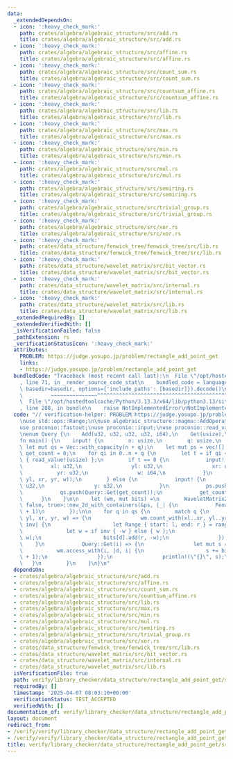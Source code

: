 ```yaml
---
data:
  _extendedDependsOn:
  - icon: ':heavy_check_mark:'
    path: crates/algebra/algebraic_structure/src/add.rs
    title: crates/algebra/algebraic_structure/src/add.rs
  - icon: ':heavy_check_mark:'
    path: crates/algebra/algebraic_structure/src/affine.rs
    title: crates/algebra/algebraic_structure/src/affine.rs
  - icon: ':heavy_check_mark:'
    path: crates/algebra/algebraic_structure/src/count_sum.rs
    title: crates/algebra/algebraic_structure/src/count_sum.rs
  - icon: ':heavy_check_mark:'
    path: crates/algebra/algebraic_structure/src/countsum_affine.rs
    title: crates/algebra/algebraic_structure/src/countsum_affine.rs
  - icon: ':heavy_check_mark:'
    path: crates/algebra/algebraic_structure/src/lib.rs
    title: crates/algebra/algebraic_structure/src/lib.rs
  - icon: ':heavy_check_mark:'
    path: crates/algebra/algebraic_structure/src/max.rs
    title: crates/algebra/algebraic_structure/src/max.rs
  - icon: ':heavy_check_mark:'
    path: crates/algebra/algebraic_structure/src/min.rs
    title: crates/algebra/algebraic_structure/src/min.rs
  - icon: ':heavy_check_mark:'
    path: crates/algebra/algebraic_structure/src/mul.rs
    title: crates/algebra/algebraic_structure/src/mul.rs
  - icon: ':heavy_check_mark:'
    path: crates/algebra/algebraic_structure/src/semiring.rs
    title: crates/algebra/algebraic_structure/src/semiring.rs
  - icon: ':heavy_check_mark:'
    path: crates/algebra/algebraic_structure/src/trivial_group.rs
    title: crates/algebra/algebraic_structure/src/trivial_group.rs
  - icon: ':heavy_check_mark:'
    path: crates/algebra/algebraic_structure/src/xor.rs
    title: crates/algebra/algebraic_structure/src/xor.rs
  - icon: ':heavy_check_mark:'
    path: crates/data_structure/fenwick_tree/fenwick_tree/src/lib.rs
    title: crates/data_structure/fenwick_tree/fenwick_tree/src/lib.rs
  - icon: ':heavy_check_mark:'
    path: crates/data_structure/wavelet_matrix/src/bit_vector.rs
    title: crates/data_structure/wavelet_matrix/src/bit_vector.rs
  - icon: ':heavy_check_mark:'
    path: crates/data_structure/wavelet_matrix/src/internal.rs
    title: crates/data_structure/wavelet_matrix/src/internal.rs
  - icon: ':heavy_check_mark:'
    path: crates/data_structure/wavelet_matrix/src/lib.rs
    title: crates/data_structure/wavelet_matrix/src/lib.rs
  _extendedRequiredBy: []
  _extendedVerifiedWith: []
  _isVerificationFailed: false
  _pathExtension: rs
  _verificationStatusIcon: ':heavy_check_mark:'
  attributes:
    PROBLEM: https://judge.yosupo.jp/problem/rectangle_add_point_get
    links:
    - https://judge.yosupo.jp/problem/rectangle_add_point_get
  bundledCode: "Traceback (most recent call last):\n  File \"/opt/hostedtoolcache/Python/3.13.3/x64/lib/python3.13/site-packages/onlinejudge_verify/documentation/build.py\"\
    , line 71, in _render_source_code_stat\n    bundled_code = language.bundle(stat.path,\
    \ basedir=basedir, options={'include_paths': [basedir]}).decode()\n          \
    \         ~~~~~~~~~~~~~~~^^^^^^^^^^^^^^^^^^^^^^^^^^^^^^^^^^^^^^^^^^^^^^^^^^^^^^^^^^^^^^^^^^\n\
    \  File \"/opt/hostedtoolcache/Python/3.13.3/x64/lib/python3.13/site-packages/onlinejudge_verify/languages/rust.py\"\
    , line 288, in bundle\n    raise NotImplementedError\nNotImplementedError\n"
  code: "// verification-helper: PROBLEM https://judge.yosupo.jp/problem/rectangle_add_point_get\n\
    \nuse std::ops::Range;\n\nuse algebraic_structure::magma::AddOperator;\nuse fenwick_tree::FenwickTree;\n\
    use proconio::fastout;\nuse proconio::input;\nuse proconio::read_value;\nuse wavelet_matrix::WaveletMatrix2D;\n\
    \nenum Query {\n    Add(u32, u32, u32, u32, i64),\n    Get(usize),\n}\n\n#[fastout]\n\
    fn main() {\n    input! {\n        n: usize,\n        q: usize,\n    }\n\n   \
    \ let mut qs = Vec::with_capacity(n + q);\n    let mut ps = vec![];\n    let mut\
    \ get_count = 0;\n    for qi in 0..n + q {\n        let t = if qi < n { 0 } else\
    \ { read_value!(usize) };\n        if t == 0 {\n            input! {\n       \
    \         xl: u32,\n                yl: u32,\n                xr: u32,\n     \
    \           yr: u32,\n                w: i64,\n            }\n            qs.push(Query::Add(xl,\
    \ yl, xr, yr, w));\n        } else {\n            input! {\n                x:\
    \ u32,\n                y: u32,\n            }\n            ps.push((x, y));\n\
    \            qs.push(Query::Get(get_count));\n            get_count += 1;\n  \
    \      }\n    }\n\n    let (wm, mut bits) =\n        WaveletMatrix2D::<_, _, false,\
    \ false, true>::new_2d_with_containers(&ps, |_| {\n            FenwickTree::<AddOperator<i64>>::new(ps.len()\
    \ + 1)\n        });\n\n    for q in qs {\n        match q {\n            Query::Add(xl,\
    \ yl, xr, yr, w) => {\n                wm.count_with(xl..xr, yl..yr, |d, range,\
    \ inv| {\n                    let Range { start: l, end: r } = range;\n      \
    \              let w = if inv { -w } else { w };\n                    bits[d].add(l,\
    \ w);\n                    bits[d].add(r, -w);\n                });\n        \
    \    }\n            Query::Get(i) => {\n                let mut s = 0;\n     \
    \           wm.access_with(i, |d, i| {\n                    s += bits[d].fold_prefix(i\
    \ + 1);\n                });\n                println!(\"{}\", s);\n         \
    \   }\n        }\n    }\n}\n"
  dependsOn:
  - crates/algebra/algebraic_structure/src/add.rs
  - crates/algebra/algebraic_structure/src/affine.rs
  - crates/algebra/algebraic_structure/src/count_sum.rs
  - crates/algebra/algebraic_structure/src/countsum_affine.rs
  - crates/algebra/algebraic_structure/src/lib.rs
  - crates/algebra/algebraic_structure/src/max.rs
  - crates/algebra/algebraic_structure/src/min.rs
  - crates/algebra/algebraic_structure/src/mul.rs
  - crates/algebra/algebraic_structure/src/semiring.rs
  - crates/algebra/algebraic_structure/src/trivial_group.rs
  - crates/algebra/algebraic_structure/src/xor.rs
  - crates/data_structure/fenwick_tree/fenwick_tree/src/lib.rs
  - crates/data_structure/wavelet_matrix/src/bit_vector.rs
  - crates/data_structure/wavelet_matrix/src/internal.rs
  - crates/data_structure/wavelet_matrix/src/lib.rs
  isVerificationFile: true
  path: verify/library_checker/data_structure/rectangle_add_point_get/src/main.rs
  requiredBy: []
  timestamp: '2025-04-07 08:03:10+00:00'
  verificationStatus: TEST_ACCEPTED
  verifiedWith: []
documentation_of: verify/library_checker/data_structure/rectangle_add_point_get/src/main.rs
layout: document
redirect_from:
- /verify/verify/library_checker/data_structure/rectangle_add_point_get/src/main.rs
- /verify/verify/library_checker/data_structure/rectangle_add_point_get/src/main.rs.html
title: verify/library_checker/data_structure/rectangle_add_point_get/src/main.rs
---
```

